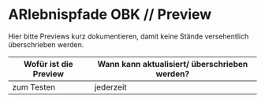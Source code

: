 # ARlebnispfade OBK // Preview

Hier bitte Previews kurz dokumentieren, damit keine Stände versehentlich überschrieben werden.

| Wofür ist die Preview | Wann kann aktualisiert/ überschrieben werden? |
|---|---|
| zum Testen | jederzeit |